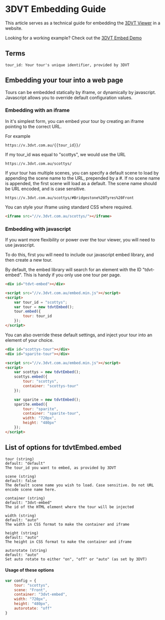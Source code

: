 # 3DVT Embedding Guide
This article serves as a technical guide for embedding the [3DVT Viewer](https://v.3dvt.com.au/scottys) in a website.

Looking for a working example? Check out the [3DVT Embed Demo](https://www.3dvt.com.au/embed-demo.html)

## Terms

```
tour_id: Your tour's unique identifier, provided by 3DVT
```

## Embedding your tour into a web page
Tours can be embedded statically by iframe, or dynamically by javascript. Javascript allows you to override default configuration values.

### Embedding with an iframe
In it's simplest form, you can embed your tour by creating an iframe pointing to the correct URL.

For example

```
https://v.3dvt.com.au/{{tour_id}}/
```

If my tour_id was equal to "scottys", we would use the URL

```
https://v.3dvt.com.au/scottys/
```

If your tour has multiple scenes, you can specify a default scene to load by appending the scene name to the URL, prepended by a #. 
If no scene name is appended, the first scene will load as a default. The scene name should be URL encoded, and is case sensitive.

```
https://v.3dvt.com.au/scottys/#Bridgestone%20Tyres%20Front
```


You can style your iframe using standard CSS where required.

```html
<iframe src="//v.3dvt.com.au/scottys/"></iframe>
```

### Embedding with javascript
If you want more flexibility or power over the tour viewer, you will need to use javascript.

To do this, first you will need to include our javascript embed library, and then create a new tour.

By default, the embed library will search for an element with the ID "tdvt-embed". This is handy if you only use one tour per page.

```html
<div id="tdvt-embed"></div>

<script src="//v.3dvt.com.au/embed.min.js"></script>
<script>
    var tour_id = "scottys";
    var tour = new tdvtEmbed();
    tour.embed({
        tour: tour_id
    });
</script>
```

You can also override these default settings, and inject your tour into an element of your choice.


```html
<div id="scottys-tour"></div>
<div id="sparite-tour"></div>

<script src="//v.3dvt.com.au/embed.min.js"></script>
<script>
    var scottys = new tdvtEmbed();
    scottys.embed({
        tour: "scottys",
        container: "scottys-tour"
    });

    var sparite = new tdvtEmbed();
    sparite.embed({
        tour: "sparite",
        container: "sparite-tour",
        width: "720px",
        height: "480px"
    });
</script>
```

## List of options for tdvtEmbed.embed

```
tour (string)
default: "default"
The tour_id you want to embed, as provided by 3DVT

scene (string)
default: false
The default scene name you wish to load. Case sensitive. Do not URL encode scene name here.

container (string)
default: "3dvt-embed"
The id of the HTML element where the tour will be injected

width (string)
default: "auto"
The width in CSS format to make the container and iframe

height (string)
default: "auto"
The height in CSS format to make the container and iframe

autorotate (string)
default: "auto"
Set auto rotate to either "on", "off" or "auto" (as set by 3DVT)
```

#### Usage of these options

```javascript
var config = {
    tour: "scottys",
    scene: "Front",
    container: "3dvt-embed",
    width: "720px",
    height: "480px",
    autorotate: "off"
}
```
